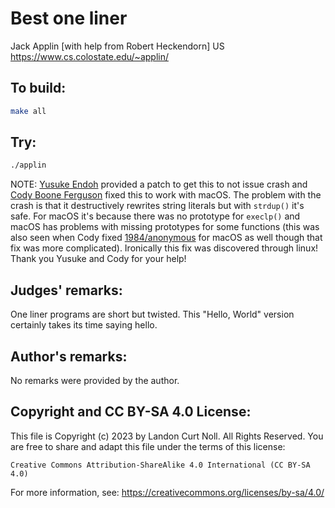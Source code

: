 # Best one liner

Jack Applin [with help from Robert Heckendorn]
US  
<https://www.cs.colostate.edu/~applin/>

## To build:

```sh
make all
```

## Try:

```sh
./applin
```

NOTE: [Yusuke Endoh](/winners.html#Yusuke_Endoh) provided a patch to get this to
not issue crash and [Cody Boone Ferguson](/winners.html#Cody_Boone_Ferguson)
fixed this to work with macOS.  The problem with the crash is that it
destructively rewrites string literals but with `strdup()` it's safe. For macOS
it's because there was no prototype for `execlp()` and macOS has problems with
missing prototypes for some functions (this was also seen when Cody fixed
[1984/anonymous](/1984/anonymous/anonymous.c) for macOS as well though that fix
was more complicated). Ironically this fix was discovered through linux! Thank
you Yusuke and Cody for your help!


## Judges' remarks:

One liner programs are short but twisted.  This "Hello, World" version
certainly takes its time saying hello.

## Author's remarks:

No remarks were provided by the author.

## Copyright and CC BY-SA 4.0 License:

This file is Copyright (c) 2023 by Landon Curt Noll.  All Rights Reserved.
You are free to share and adapt this file under the terms of this license:

    Creative Commons Attribution-ShareAlike 4.0 International (CC BY-SA 4.0)

For more information, see: https://creativecommons.org/licenses/by-sa/4.0/
